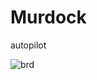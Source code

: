 Murdock
=======

autopilot

![brd](https://raw.github.com/sebseb7/Murdock-Hardware/master/murdock.png)


